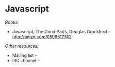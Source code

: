 Javascript
==========

*Books:*

- Javascript, The Good Parts, Douglas Crockford - http://amzn.com/0596517742

*Other resources:*

- Mailing list -
- IRC channel -
